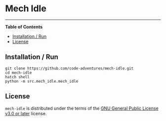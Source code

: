 # Mech Idle

-----

**Table of Contents**

- [Installation / Run](#installation-run)
- [License](#license)

## Installation / Run

```console
git clone https://github.com/code-adventures/mech-idle.git
cd mech-idle
hatch shell
python -m src.mech_idle.mech_idle
```

## License

`mech-idle` is distributed under the terms of the [GNU General Public License v3.0 or later](https://spdx.org/licenses/GPL-3.0-or-later.html) license.

